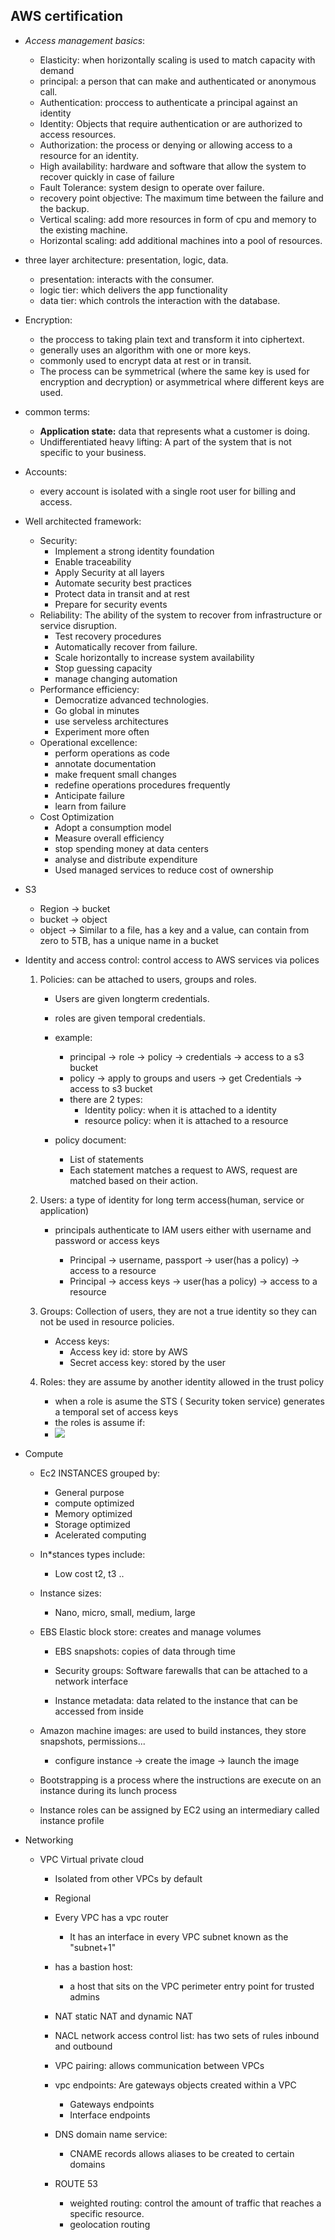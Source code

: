 ## AWS certification

+ *Access management basics*:

    + Elasticity: when horizontally scaling is used to match  capacity with demand
    + principal: a person that can make and authenticated or anonymous call.
    + Authentication: proccess to authenticate a principal against an identity
    + Identity: Objects that require authentication or are authorized to access resources.
    + Authorization: the process or denying or allowing access to a resource for an identity.
    + High availability: hardware and software that allow the system to recover quickly in case of failure
    + Fault Tolerance: system design to operate over failure.
    + recovery point objective:  The maximum time between the failure and the backup.
    + Vertical scaling: add more resources in form of cpu and memory to the existing machine.
    + Horizontal scaling: add  additional machines into a pool of resources.

+ three layer architecture: presentation, logic, data.
    + presentation: interacts with the consumer.
    + logic tier: which delivers the app functionality
    + data tier: which controls the interaction with the database.

+ Encryption:
    + the proccess to taking plain text and transform it into ciphertext.
    + generally uses an algorithm with one or more keys.
    + commonly used to encrypt data at rest or in transit.
    + The process can be symmetrical (where the same key is used for encryption and decryption) or asymmetrical where different keys are used.

+ common terms:
    + **Application state:** data that represents what a customer is doing.
    + Undifferentiated heavy lifting: A part of the system that is not specific to your business.

+ Accounts:
    + every account is isolated with a single root user for billing and access.


+ Well architected  framework:
    + Security:
        + Implement a strong identity foundation
        + Enable traceability
        + Apply Security at all layers
        + Automate security best practices
        + Protect data in transit and at rest
        + Prepare for security events
    + Reliability: The ability of the system to recover from infrastructure or service disruption.
        + Test recovery procedures
        + Automatically recover from failure.
        + Scale horizontally to increase system availability
        + Stop guessing capacity
        + manage changing automation
    + Performance efficiency:
        + Democratize advanced technologies.
        + Go global in minutes
        + use serveless architectures
        + Experiment more often
    + Operational excellence:
        + perform operations as code
        + annotate documentation
        + make frequent small changes
        + redefine operations procedures frequently
        + Anticipate failure
        + learn from failure
    + Cost Optimization
        + Adopt a consumption model
        + Measure overall efficiency
        + stop spending money at data centers
        + analyse and distribute expenditure
        + Used managed services to reduce cost of ownership
+ S3
    + Region -> bucket
    + bucket -> object
    + object -> Similar to a file, has a key and a value, can contain from zero to 5TB, has a unique name in a bucket

+ Identity and access control: control access to AWS services via polices
    1. Policies: can be attached to users, groups and roles.
        + Users are given longterm credentials.
        + roles are given temporal credentials.
        + example:
        
            + principal -> role -> policy -> credentials -> access to a s3 bucket
            + policy -> apply to groups and users -> get Credentials -> access to s3 bucket
            + there are 2 types:
                + Identity policy: when it is attached to a identity
                + resource policy: when it is attached to a resource

        + policy document:
            + List of statements
            + Each statement matches a request to AWS, request are matched based on their action.
    2. Users:  a type of identity for long term access(human, service or application)
        + principals authenticate to IAM users either with username and password or access keys

            + Principal -> username, passport ->  user(has a policy) -> access to a resource
            + Principal -> access keys -> user(has a policy) -> access to a resource

    3. Groups: Collection of users, they are not a true identity so they can not be used in resource policies.
        + Access keys:
            + Access key id: store by AWS
            + Secret access key: stored by the user

    4. Roles: they are assume by another identity allowed in the trust policy
        + when a role is asume the STS ( Security token service) generates a temporal set of access keys
        + the roles is assume if:
        + ![](images/roles.png )

+ Compute
    + Ec2 INSTANCES grouped by:
        + General purpose
        + compute optimized 
        + Memory optimized
        + Storage optimized
        + Acelerated computing
        
    + In*stances types include:
        + Low cost t2, t3 ..
    
    + Instance sizes:
        + Nano, micro, small, medium, large
        
    + EBS Elastic block store: creates and manage volumes
    
        + EBS snapshots: copies of data through time
        
        + Security groups: Software farewalls that can be attached to a network interface
        
        + Instance metadata: data related to the instance that can be accessed from inside
        
    + Amazon machine images:  are used to build instances, they store snapshots, permissions...
        + configure instance -> create the image -> launch the image
        
    + Bootstrapping is a process where the  instructions are execute  on an instance during its lunch process
     
    + Instance roles  can be assigned by EC2 using an intermediary  called instance profile
    
+ Networking 
    + VPC Virtual private cloud
        +  Isolated from other VPCs by default
        +  Regional
        +  Every VPC has a vpc router 
            + It has  an interface  in every VPC subnet known as the "subnet+1"
        + has a bastion host:
            + a host that sits  on the VPC perimeter entry point for trusted admins
        + NAT static NAT and dynamic NAT    
        + NACL network access control list: has two sets of rules inbound and outbound
        + VPC pairing: allows communication between VPCs
        + vpc endpoints: Are gateways objects created within a VPC
            + Gateways endpoints
            + Interface endpoints
        + DNS domain name service: 
            + CNAME records allows aliases to be created to certain domains
            
        + ROUTE 53
            + weighted routing: control the amount of traffic that reaches a specific resource.
            + geolocation routing
            
            
        
        

        
    